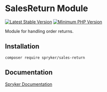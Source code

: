 # SalesReturn Module
[![Latest Stable Version](https://poser.pugx.org/spryker/sales-return/v/stable.svg)](https://packagist.org/packages/spryker/sales-return)
[![Minimum PHP Version](https://img.shields.io/badge/php-%3E%3D%208.3-8892BF.svg)](https://php.net/)

Module for handling order returns.

## Installation

```
composer require spryker/sales-return
```

## Documentation

[Spryker Documentation](https://docs.spryker.com)
